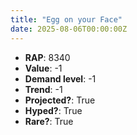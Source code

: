 ```yaml
---
title: "Egg on your Face"
date: 2025-08-06T00:00:00Z
---
```

- **RAP**: 8340
- **Value**: -1
- **Demand level**: -1
- **Trend**: -1
- **Projected?**: True
- **Hyped?**: True
- **Rare?**: True
